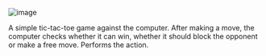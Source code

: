 ![image](https://user-images.githubusercontent.com/53450320/210222187-7556f293-a4da-4ece-acee-3aad52a8d8a1.png)


A simple tic-tac-toe game against the computer. After making a move, the computer checks whether it can win, whether it should block the opponent or make a free move. Performs the action.
